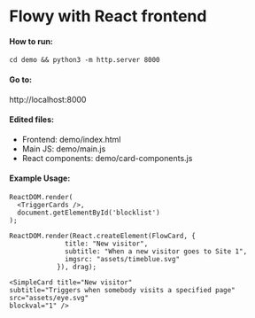 # Flowy with React frontend

#### How to run:
```cd demo && python3 -m http.server 8000```
#### Go to:
http://localhost:8000

#### Edited files:
* Frontend: demo/index.html
* Main JS:  demo/main.js
* React components: demo/card-components.js

#### Example Usage:
```
ReactDOM.render(
  <TriggerCards />,
  document.getElementById('blocklist')
);
```
```
ReactDOM.render(React.createElement(FlowCard, {
              title: "New visitor",
              subtitle: "When a new visitor goes to Site 1",
              imgsrc: "assets/timeblue.svg"
            }), drag);
```
```
<SimpleCard title="New visitor" 
subtitle="Triggers when somebody visits a specified page" 
src="assets/eye.svg" 
blockval="1" />
```